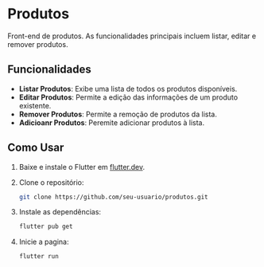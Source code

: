# Produtos

Front-end de produtos. As funcionalidades principais incluem listar, editar e remover produtos.

## Funcionalidades

- **Listar Produtos**: Exibe uma lista de todos os produtos disponíveis.
- **Editar Produtos**: Permite a edição das informações de um produto existente.
- **Remover Produtos**: Permite a remoção de produtos da lista.
- **Adicioanr Produtos**: Peremite adicionar produtos à lista.

## Como Usar

1. Baixe e instale o Flutter em [flutter.dev](https://flutter.dev/docs/get-started/install).
2. Clone o repositório:
    ```bash
    git clone https://github.com/seu-usuario/produtos.git
    ```
3. Instale as dependências:
    ```bash
    flutter pub get
    ```

4. Inicie a pagina:
    ```bash
    flutter run
    ```

